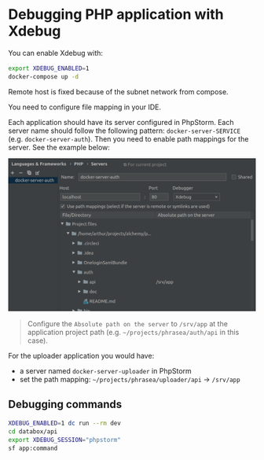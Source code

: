# Debugging PHP application with Xdebug

You can enable Xdebug with:

```bash
export XDEBUG_ENABLED=1
docker-compose up -d
```

Remote host is fixed because of the subnet network from compose.

You need to configure file mapping in your IDE.

Each application should have its server configured in PhpStorm.
Each server name should follow the following pattern: `docker-server-SERVICE` (e.g. `docker-server-auth`).
Then you need to enable path mappings for the server. See the example below:

![PhpStorm mapping](./xdebug-php-storm.png)

> Configure the `Absolute path on the server` to `/srv/app` at the application project path (e.g. `~/projects/phrasea/auth/api` in this case).

For the uploader application you would have:
- a server named `docker-server-uploader` in PhpStorm
- set the path mapping: `~/projects/phrasea/uploader/api` ->  `/srv/app`

## Debugging commands

```bash
XDEBUG_ENABLED=1 dc run --rm dev
cd databox/api
export XDEBUG_SESSION="phpstorm"
sf app:command
```
